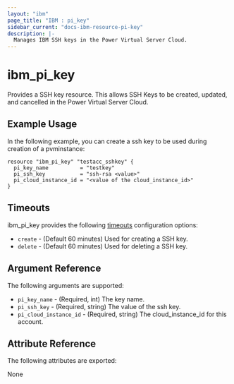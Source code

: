 ```yaml
---
layout: "ibm"
page_title: "IBM : pi_key"
sidebar_current: "docs-ibm-resource-pi-key"
description: |-
  Manages IBM SSH keys in the Power Virtual Server Cloud.
---
```


# ibm\_pi_key

Provides a SSH key resource. This allows SSH Keys to be created, updated, and cancelled in the Power Virtual Server Cloud.

## Example Usage

In the following example, you can create a ssh key to be used during creation of a pvminstance:

```hcl
resource "ibm_pi_key" "testacc_sshkey" {
  pi_key_name          = "testkey"
  pi_ssh_key           = "ssh-rsa <value>"
  pi_cloud_instance_id = "<value of the cloud_instance_id>"
}
```

## Timeouts

ibm_pi_key provides the following [timeouts](https://www.terraform.io/docs/configuration/resources.html#timeouts) configuration options:

* `create` - (Default 60 minutes) Used for creating a SSH key.
* `delete` - (Default 60 minutes) Used for deleting a SSH key.

## Argument Reference

The following arguments are supported:

* `pi_key_name` - (Required, int) The key name.
* `pi_ssh_key` - (Required, string) The value of the ssh key.
* `pi_cloud_instance_id` - (Required, string) The cloud_instance_id for this account.

## Attribute Reference

The following attributes are exported:

None
